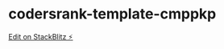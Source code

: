 # codersrank-template-cmppkp

[Edit on StackBlitz ⚡️](https://stackblitz.com/edit/codersrank-template-cmppkp)